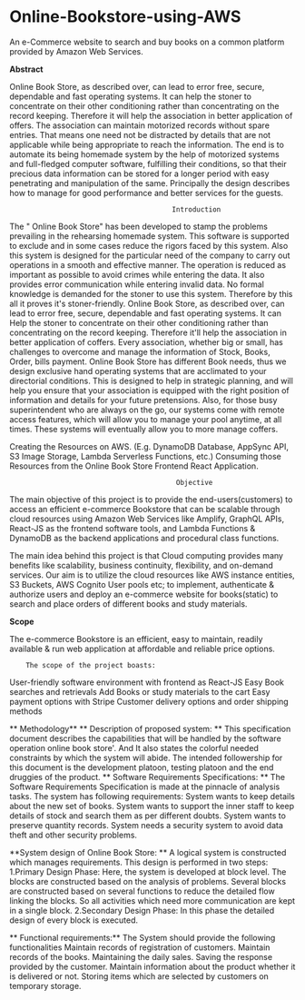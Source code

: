 # Online-Bookstore-using-AWS
An e-Commerce website to search and buy books on a common platform provided by Amazon Web Services.


**Abstract**


Online Book Store, as described over, can lead to error free, secure, dependable and fast operating systems. It can help the stoner to concentrate on their other conditioning rather than concentrating on the record keeping. Therefore it will help the association in better application of offers. The association can maintain motorized records without spare entries. That means one need not be distracted by details that are not applicable while being appropriate to reach the information. The end is to automate its being homemade system by the help of motorized systems and full-fledged computer software, fulfilling their conditions, so that their precious data information can be stored for a longer period with easy penetrating and manipulation of the same. Principally the design describes how to manage for good performance and better services for the guests.


                                            Introduction

The " Online Book Store" has been developed to stamp the problems prevailing in the rehearsing homemade system. This software is supported to exclude and in some cases reduce the rigors faced by this system. Also this system is designed for the particular need of the company to carry out operations in a smooth and effective manner. The operation is reduced as important as possible to avoid crimes while entering the data. It also provides error communication while entering invalid data. No formal knowledge is demanded for the stoner to use this system. Therefore by this all it proves it's stoner-friendly. Online Book Store, as described over, can lead to error free, secure, dependable and fast operating systems. It can Help the stoner to concentrate on their other conditioning rather than concentrating on the record keeping. Therefore it'll help the association in better application of coffers.
Every association, whether big or small, has challenges to overcome and manage the information of Stock, Books, Order, bills payment. Online Book Store has different Book needs, thus we design exclusive hand operating systems that are acclimated to your directorial conditions.
This is designed to help in strategic planning, and will help you ensure that your association is equipped with the right position of information and details for your future pretensions. Also, for those busy superintendent who are always on the go, our systems come with remote access features, which will allow you to manage your pool anytime, at all times. These systems will eventually allow you to more manage coffers.

Creating the Resources on AWS. (E.g. DynamoDB Database, AppSync API, S3 Image Storage, Lambda Serverless Functions, etc.)
Consuming those Resources from the Online Book Store Frontend React Application.





                                             Objective


The main objective of this project is to provide the end-users(customers) to access an efficient e-commerce Bookstore that can be scalable through cloud resources using Amazon Web Services like Amplify, GraphQL APIs, React-JS as the frontend software tools, and Lambda Functions & DynamoDB as the backend applications and procedural class functions.

The main idea behind this project is that Cloud computing provides many benefits like scalability, business continuity, flexibility, and on-demand services. Our aim is to utilize the cloud resources like AWS instance entities, S3 Buckets, AWS Cognito User pools etc; to implement, authenticate & authorize users and deploy an e-commerce website for books(static) to search and place orders of different books and study materials.





**Scope**

The e-commerce Bookstore is an efficient, easy to maintain, readily available & run web application at affordable and reliable price options. 

        The scope of the project boasts:
User-friendly software environment with frontend as React-JS
Easy Book searches and retrievals
Add Books or study materials to the cart
Easy payment options with Stripe
Customer delivery options and order shipping methods

**
 Methodology**
**
 Description of proposed system: **
This specification document describes the capabilities that will be handled by the software operation online book store'. And It also states the colorful needed constraints by which the system will abide. The intended followership for this document is the development platoon, testing platoon and the end druggies of the product. 
**
Software Requirements Specifications: **
The Software Requirements Specification is made at the pinnacle of analysis tasks. The system has following requirements: 
 System wants to keep details about the new set of books.
 System wants to support the inner staff to keep details of stock and search them as per different doubts. 
 System wants to preserve quantity records. 
 System needs a security system to avoid data theft and other security problems. 

**System design of Online Book Store: **
A logical system is constructed which manages requirements. This design is performed in two steps: 1.Primary Design Phase: Here, the system is developed at block level. The blocks are constructed based on the analysis of problems. Several blocks are constructed based on several functions to reduce the detailed flow linking the blocks. So all activities which need more communication are kept in a single block. 2.Secondary Design Phase: In this phase the detailed design of every block is executed. 




**
Functional requirements:** 
       The System should provide the following functionalities
Maintain records of registration of customers. 
Maintain records of the books. 
Maintaining the daily sales. 
Saving the response provided by the customer. 
Maintain information about the product whether it is delivered or not. 
Storing items which are selected by customers on temporary storage. 
